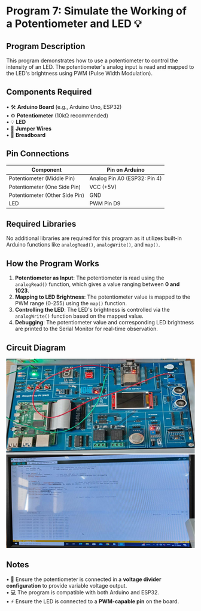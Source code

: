 # Program 7: Simulate the Working of a Potentiometer and LED 💡

## Program Description

This program demonstrates how to use a potentiometer to control the intensity of an LED. The potentiometer's analog input is read and mapped to the LED's brightness using PWM (Pulse Width Modulation).

## Components Required

• 🛠️ **Arduino Board** (e.g., Arduino Uno, ESP32)  
• ⚙️ **Potentiometer** (10kΩ recommended)  
• 💡 **LED**  
• 🔌 **Jumper Wires**  
• 🧩 **Breadboard**

## Pin Connections

<table>  
  <thead>  
    <tr>  
      <th>Component</th>  
      <th>Pin on Arduino</th>  
    </tr>  
  </thead>  
  <tbody>  
    <tr>  
      <td>Potentiometer (Middle Pin)</td>  
      <td>Analog Pin A0 (ESP32: Pin 4)</td>  
    </tr>  
    <tr>  
      <td>Potentiometer (One Side Pin)</td>  
      <td>VCC (+5V)</td>  
    </tr>  
    <tr>  
      <td>Potentiometer (Other Side Pin)</td>  
      <td>GND</td>  
    </tr>  
    <tr>  
      <td>LED</td>  
      <td>PWM Pin D9</td>  
    </tr>  
  </tbody>  
</table>

## Required Libraries

No additional libraries are required for this program as it utilizes built-in Arduino functions like `analogRead()`, `analogWrite()`, and `map()`.

## How the Program Works

1. **Potentiometer as Input**: The potentiometer is read using the `analogRead()` function, which gives a value ranging between **0 and 1023**.
2. **Mapping to LED Brightness**: The potentiometer value is mapped to the PWM range (0-255) using the `map()` function.
3. **Controlling the LED**: The LED's brightness is controlled via the `analogWrite()` function based on the mapped value.
4. **Debugging**: The potentiometer value and corresponding LED brightness are printed to the Serial Monitor for real-time observation.

## Circuit Diagram

<img src="lab_7_board.png" alt="Lab 7 Circuit Diagram" />
<br>
<img src="lab_7_monitor.png" alt="Lab 7 Cmonitor" />

## Notes

• 📶 Ensure the potentiometer is connected in a **voltage divider configuration** to provide variable voltage output.  
• 💻 The program is compatible with both Arduino and ESP32.  
• ⚡ Ensure the LED is connected to a **PWM-capable pin** on the board.

